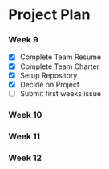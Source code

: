 # Project Plan

### Week 9
- [x] Complete Team Resume
- [x] Complete Team Charter
- [x] Setup Repository
- [x] Decide on Project
- [ ] Submit first weeks issue

### Week 10

### Week 11

### Week 12